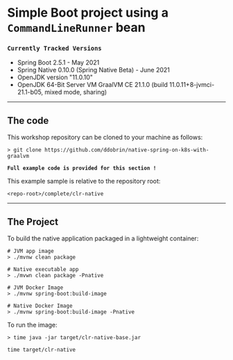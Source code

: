 # Simple Boot project using a `CommandLineRunner` bean

### `Currently Tracked Versions`
* Spring Boot 2.5.1 - May 2021
* Spring Native 0.10.0 (Spring Native Beta) - June 2021 
* OpenJDK version "11.0.10"
* OpenJDK 64-Bit Server VM GraalVM CE 21.1.0 (build 11.0.11+8-jvmci-21.1-b05, mixed mode, sharing)

----
## The code

This workshop repository can be cloned to your machine as follows:
```shell
> git clone https://github.com/ddobrin/native-spring-on-k8s-with-graalvm
```

**`Full example code is provided for this section !`**

This example sample is relative to the repository root:
```shell
<repo-root>/complete/clr-native
```
----

## The Project 
To build the native application packaged in a lightweight container:
```
# JVM app image
> ./mvnw clean package

# Native executable app
> ./mvwn clean package -Pnative

# JVM Docker Image
> ./mvnw spring-boot:build-image

# Native Docker Image
> ./mvnw spring-boot:build-image -Pnative
```

To run the image:
```shell
> time java -jar target/clr-native-base.jar

time target/clr-native 
```

